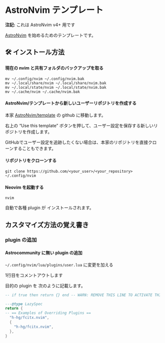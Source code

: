 # AstroNvim テンプレート

**注記:** これは AstroNvim v4+ 用です

[AstroNvim](https://github.com/AstroNvim/AstroNvim) を始めるためのテンプレートです。

## 🛠️ インストール方法

#### 現在の nvim と共有フォルダのバックアップを取る

```shell
mv ~/.config/nvim ~/.config/nvim.bak
mv ~/.local/share/nvim ~/.local/share/nvim.bak
mv ~/.local/state/nvim ~/.local/state/nvim.bak
mv ~/.cache/nvim ~/.cache/nvim.bak
```

#### AstroNvim/テンプレートから新しいユーザーリポジトリを作成する

本家 [AstroNvim/template](https://github.com/AstroNvim/template) の github に移動します。

右上の “Use this template” ボタンを押して、ユーザー設定を保存する新しいリポジトリを作成します。

GitHubでユーザー設定を追跡したくない場合は、本家のリポジトリを直接クローンすることもできます。

#### リポジトリをクローンする

```shell
git clone https://github.com/<your_user>/<your_repository> ~/.config/nvim
```

#### Neovim を起動する

```shell
nvim
```

自動で各種 plugin が インストールされます。

## カスタマイズ方法の覚え書き

### plugin の追加

#### Astrocommunity に無い plugin の追加

`~/.config/nvim/lua/plugins/user.lua` に変更を加える

1行目をコメントアウトします

目的の plugin を 次のように記載します。

```lua
-- if true then return {} end -- WARN: REMOVE THIS LINE TO ACTIVATE THIS FILE

---@type LazySpec
return {
-- == Examples of Overriding Plugins ==
  "h-hg/fcitx.nvim",
  {
    "h-hg/fcitx.nvim",
  },
}
```
